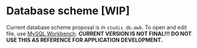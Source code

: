 # Database scheme [WIP]

Current database scheme proposal is in `studis_db.mwb`. To open and edit file, 
use [MySQL Workbench](https://www.mysql.com/products/workbench/). **CURRENT VERSION IS NOT FINAL!!! DO NOT USE THIS AS REFERENCE
FOR APPLICATION DEVELOPMENT.**